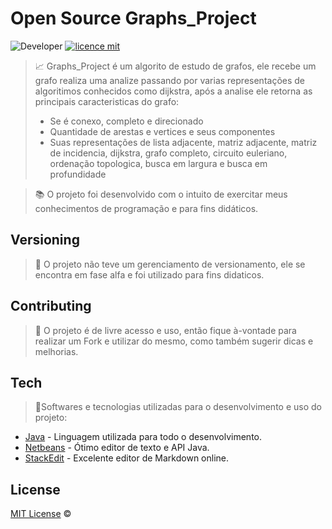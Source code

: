 
# Open Source Graphs_Project
![Developer](https://img.shields.io/badge/GabrielFSSantos-Graphs__Project-blue)
[![licence mit](https://img.shields.io/github/license/GabrielFSSantos/Graphs_Project)](https://github.com/GabrielFSSantos/Graphs_Project/blob/master/LICENSE.md)

> :chart_with_upwards_trend:  Graphs_Project é um algorito de estudo de grafos, ele recebe um grafo realiza uma analize passando por varias representações de algoritimos conhecidos como dijkstra, após a analise ele retorna as principais caracteristicas do grafo:
> * Se é conexo, completo e direcionado
> * Quantidade de arestas e vertices e seus componentes
> * Suas representações de lista adjacente, matriz adjacente, matriz de incidencia, dijkstra, grafo completo, circuito euleriano, ordenação topologica, busca em largura e busca em profundidade  <br>

> :books: O projeto foi desenvolvido com o intuito de exercitar meus conhecimentos de programação e para fins didáticos.

## Versioning
> :flags: O projeto não teve um gerenciamento de versionamento, ele se encontra em fase alfa e foi utilizado para fins didaticos.

## Contributing
> :information_desk_person: O projeto é de livre acesso e uso, então fique à-vontade para realizar um Fork e utilizar do mesmo, como também sugerir dicas e melhorias.

## Tech
> :space_invader:Softwares e tecnologias utilizadas para o desenvolvimento e uso do projeto:

* [Java] - Linguagem utilizada para todo o desenvolvimento.
* [Netbeans] - Ótimo editor de texto e API Java.
* [StackEdit] - Excelente editor de Markdown online.

## License
[MIT License](https://github.com/afonsopacifer/open-source-boilerplate/blob/master/LICENSE.md) ©



[Java]: <https://www.java.com/pt_BR/>
[Netbeans]: <https://netbeans.org/>
[StackEdit]: <https://stackedit.io/>
